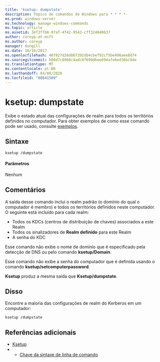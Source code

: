 ```yaml
---
title: 'ksetup: dumpstate'
description: Tópico de comandos do Windows para * * * *-
ms.prod: windows-server
ms.technology: manage-windows-commands
ms.topic: article
ms.assetid: 3ef2f7b8-97af-4f42-9542-cff324840637
author: coreyp-at-msft
ms.author: coreyp
manager: dongill
ms.date: 10/16/2017
ms.openlocfilehash: 46f827d26d867392db4cbef92cf5be496aee8d74
ms.sourcegitcommit: b00d7c8968c4adc8f699dbee694afe6ed36bc9de
ms.translationtype: MT
ms.contentlocale: pt-BR
ms.lasthandoff: 04/08/2020
ms.locfileid: "80841509"
---
```

# <a name="ksetupdumpstate"></a>ksetup: dumpstate



Exibe o estado atual das configurações de realm para todos os territórios definidos no computador. Para obter exemplos de como esse comando pode ser usado, consulte [exemplos](#BKMK_Examples).

## <a name="syntax"></a>Sintaxe

```
ksetup /dumpstate
```

#### <a name="parameters"></a>Parâmetros

Nenhum

## <a name="remarks"></a>Comentários

A saída desse comando inclui o realm padrão (o domínio do qual o computador é membro) e todos os territórios definidos neste computador. O seguinte está incluído para cada realm:
-   Todos os KDCs (centros de distribuição de chaves) associados a este Realm
-   Todos os sinalizadores de **Realm definido** para este Realm
-   A senha do KDC

Esse comando não exibe o nome de domínio que é especificado pela detecção de DNS ou pelo comando **ksetup/Domain**.

Esse comando não exibe a senha do computador que é definida usando o comando **ksetup/setcomputerpassword**.

**Ksetup** produz a mesma saída que **Ksetup/dumpstate**.

## <a name="examples"></a><a name=BKMK_Examples></a>Disso

Encontre a maioria das configurações de realm do Kerberos em um computador:
```
ksetup /dumpstate
```

## <a name="additional-references"></a>Referências adicionais

-   [Ksetup](ksetup.md)
-   - [Chave da sintaxe de linha de comando](command-line-syntax-key.md)